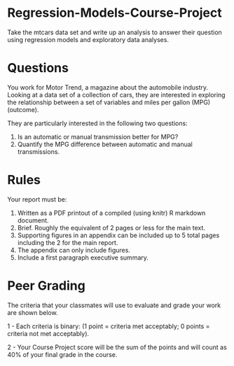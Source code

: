 # Regression-Models-Course-Project
Take the mtcars data set and write up an analysis to answer their question using regression models and exploratory data analyses.

# Questions
You work for Motor Trend, a magazine about the automobile industry. Looking at a data set of a collection of cars, they are interested in exploring the relationship between a set of variables and miles per gallon (MPG) (outcome).

They are particularly interested in the following two questions:

  1. Is an automatic or manual transmission better for MPG?
  2. Quantify the MPG difference between automatic and manual transmissions.
  
# Rules
Your report must be:

  1. Written as a PDF printout of a compiled (using knitr) R markdown document.
  2. Brief. Roughly the equivalent of 2 pages or less for the main text.
  3. Supporting figures in an appendix can be included up to 5 total pages including the 2 for the main report.
  4. The appendix can only include figures.
  5. Include a first paragraph executive summary.

# Peer Grading
The criteria that your classmates will use to evaluate and grade your work are shown below.

1 - Each criteria is binary: (1 point = criteria met acceptably; 0 points = criteria not met acceptably).

2 - Your Course Project score will be the sum of the points and will count as 40% of your final grade in the course.
